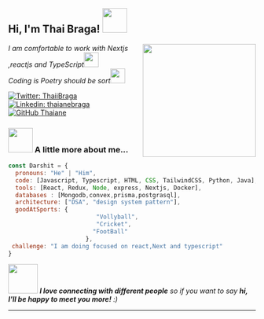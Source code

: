 <h2> Hi, I'm Thai Braga! <img src="https://media.giphy.com/media/mGcNjsfWAjY5AEZNw6/giphy.gif" width="50"></h2>
<img align='right' src="https://media.giphy.com/media/ieyl9zmCjO4b4t6qoY/giphy.gif" width="230">
<p><em>I am comfortable to work with Nextjs ,reactjs and TypeScript<img src="https://media.giphy.com/media/fYSnHlufseco8Fh93Z/giphy.gif](https://user-images.githubusercontent.com/74038190/216656952-f8beff5b-935b-4157-a199-5c504b36a810.gif" width="30"></br>Coding is Poetry should be sort<img src="https://media.giphy.com/media/WUlplcMpOCEmTGBtBW/giphy.gif](https://user-images.githubusercontent.com/74038190/216649430-0a912dae-e61b-45cf-8f65-895bd6444f3a.gif" width="30"> 
</em></p>

[![Twitter: ThaiiBraga](https://img.shields.io/twitter/follow/ThaiiBraga?style=social)](https://twitter.com/ThaiiBraga)
[![Linkedin: thaianebraga](https://img.shields.io/badge/-thaianebraga-blue?style=flat-square&logo=Linkedin&logoColor=white&link=https://www.linkedin.com/in/thaianebraga/)](https://www.linkedin.com/in/thaianebraga/)
[![GitHub Thaiane](https://img.shields.io/github/followers/thaiane?label=follow&style=social)](https://github.com/Thaiane)


### <img src="https://media.giphy.com/media/VgCDAzcKvsR6OM0uWg/giphy.gif" width="50"> A little more about me...  

```javascript
const Darshit = {
  pronouns: "He" | "Him",
  code: [Javascript, Typescript, HTML, CSS, TailwindCSS, Python, Java],
  tools: [React, Redux, Node, express, Nextjs, Docker],
  databases : [Mongodb,convex,prisma,postgrasql],
  architecture: ["DSA", "design system pattern"],
  goodAtSports: {
                         "Vollyball",
                         "Cricket",
                        "FootBall"
                      },
 challenge: "I am doing focused on react,Next and typescript"
}
```

<img src="https://media.giphy.com/media/LnQjpWaON8nhr21vNW/giphy.gif" width="60"> <em><b>I love connecting with different people</b> so if you want to say <b>hi, I'll be happy to meet you more!</b> :)</em>

---
